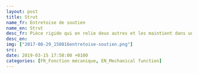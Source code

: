 ```yaml
---
layout: post
title: Strut
name_fr: Entretoise de soutien
name_en: Strut
desc_fr: Pièce rigide qui en relie deux autres et les maintient dans un écartement fixe, assurant une résistance longitudinale.
desc_en: 
img: ["2017-08-29_150816entretoise-soutien.png"]
src: 
date: 2019-03-15 17:58:00 +0100
categories: [FR_Fonction mécanique, EN_Mechanical function]
---
```

